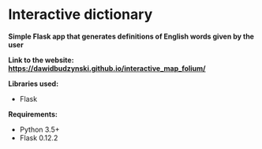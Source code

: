 # Interactive dictionary 

**Simple Flask app that generates definitions of English words given by the user**

**Link to the website:**
**https://dawidbudzynski.github.io/interactive_map_folium/**

**Libraries used:**
- Flask

**Requirements:**
- Python 3.5+
- Flask 0.12.2
